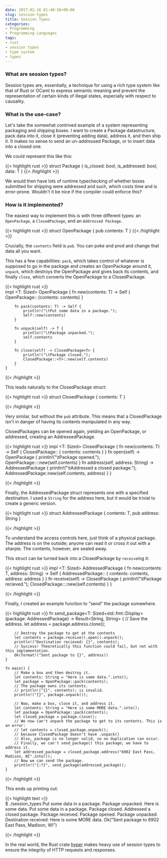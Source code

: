```yaml
---
date: 2017-02-16 01:49:50+00:00
slug: session-types
title: Session Types
categories:
- Programming
- Programming Languages
tags:
- rust
- session types
- type system
- types
---
```


### What are session types?


Session types are, essentially, a technique for using a rich type system like that of Rust or OCaml to express semantic meaning and prevent the representation of certain kinds of illegal states, especially with respect to causality.


### What is the use-case?


Let's take the somewhat contrived example of a system representing packaging and shipping boxes. I want to create a Package datastructure, pack data into it, close it (preventing adding data), address it, and then ship it. It makes no sense to send an un-addressed Package, or to insert data into a closed one.

We could represent this like this:

{{< highlight rust >}}
    struct Package<T> {
        is_closed: bool,
        is_addressed: bool,
        data: T
    }
{{< /highlight >}}

We would then have lots of runtime typechecking of whether boxes submitted for shipping were addressed and such, which costs time and is error-prone. Wouldn't it be nice if the compiler could enforce this?


### How is it implemented?


The easiest way to implement this is with three different types: an `OpenPackage`, a `ClosedPackage`, and an `Addressed Package`.

{{< highlight rust >}}
    struct OpenPackage<T> {
        pub contents: T
    }
{{< /highlight >}}

Crucially, the `contents` field is `pub`. You can poke and prod and change that data all you want.

This has a few capabilities: `pack`, which takes control of whatever is supposed to go in the package and creates an OpenPackage around it, `unpack`, which destroys the OpenPackage and gives back its contents, and finally `close`, which converts the OpenPackage to a ClosedPackage.

{{< highlight rust >}}    
    impl <T: Sized> OpenPackage<T> {
        fn new(contents: T) -> Self {
            OpenPackage::<T> {contents: contents}
        }
    
        fn pack(contents: T) -> Self {
            println!("\tPut some data in a package.");
            Self::new(contents)
        }
    
        fn unpack(self) -> T {
            println!("\tPackage unpacked.");
            self.contents
        }
    
        fn close(self) -> ClosedPackage<T> {
            println!("\tPackage closed.");
            ClosedPackage::<T>::new(self.contents)
        }
    }

{{< /highlight >}}

This leads naturally to the ClosedPackage struct:

{{< highlight rust >}}
    struct ClosedPackage<T> {
    contents: T
    }

{{< /highlight >}}

Very similar, but without the `pub` attribute. This means that a ClosedPackage isn't in danger of having its contents manipulated in any way.

ClosedPackages can be opened again, yielding an OpenPackage, or addressed, creating an AddressedPackage.

{{< highlight rust >}}
    impl <T: Sized> ClosedPackage<T> {
        fn new(contents: T) -> Self {
            ClosedPackage::<T> { contents: contents }
        }
        fn open(self) -> OpenPackage<T> {
            println!("\tPackage opened.");
            OpenPackage::<T>::new(self.contents)
        }
        fn address(self, address: String) -> AddressedPackage<T> {
            println!("\tAddressed a closed package.");
            AddressedPackage::new(self.contents, address)
        }
    }

{{< /highlight >}}

Finally, the AddressedPackage struct represents one with a specified destination. I used a `String` for the address here, but it would be trivial to create a generic version.

{{< highlight rust >}}
    struct AddressedPackage<T> {
        contents: T,
        pub address: String
    }

{{< /highlight >}}

To understand the access controls here, just think of a physical package. The address is on the outside; anyone can read it or cross it out with a sharpie. The contents, however, are sealed away.

This struct can be turned back into a ClosedPackage by `receive`ing it:

{{< highlight rust >}}
    impl <T: Sized> AddressedPackage<T> {
        fn new(contents: T, address: String) -> Self {
            AddressedPackage::<T> { contents: contents, address: address }
        }
        fn receive(self) -> ClosedPackage<T> {
            println!("\tPackage recieved.");
            ClosedPackage::<T>::new(self.contents)
        }
    }

{{< /highlight >}}

Finally, I created an example function to "send" the package somewhere.

{{< highlight rust >}}
    fn send_package<T: Sized+std::fmt::Display>(package: AddressedPackage<T>) -> Result<String, String> {
        // Save the address.
        let address = package.address.clone();
    
        // Destroy the package to get at the contents
        let contents = package.receive().open().unpack();
        println!("Destination recieved: {}", contents);
        // Success! Theoretically this function could fail, but not with this implementation.
        Ok(format!("Sent package to {}", address))
    }
    
    fn main() {
        // Make a box and then destroy it.
        let contents: String = "Here is some data.".into();
        let package = OpenPackage::pack(contents);
        // The package owns its contents.
        // println!("{}", contents); is invalid.
        println!("{}", package.unpack());
    
        // Now, make a box, close it, and address it.
        let contents: String = "Here is some MORE data.".into();
        let package = OpenPackage::pack(contents);
        let closed_package = package.close();
        // We now can't unpack the package to get to its contents. This is an error:
        // let contents = closed_package.unpack();
        // because ClosedPackage doesn't have .unpack()
        // Also, package is no longer valid, so no duplication can occur.
        // Finally, we can't send_package() this package; we have to address it.
        let addressed_package = closed_package.address("6902 East Pass, Madison, WI".into());
        // Now we can send the package.
        println!("{:?}", send_package(addressed_package));
    }

{{< /highlight >}}

This ends up printing out:

{{< highlight text >}}    
    $ ./session_types
        Put some data in a package.
        Package unpacked.
    Here is some data.
        Put some data in a package.
        Package closed.
        Addressed a closed package.
        Package received.
        Package opened.
        Package unpacked.
    Destination received: Here is some MORE data.
    Ok("Sent package to 6902 East Pass, Madison, WI")

{{< /highlight >}}

In the real world, the Rust crate [hyper](https://crates.io/crates/hyper) makes heavy use of session types to ensure the integrity of HTTP requests and responses.
